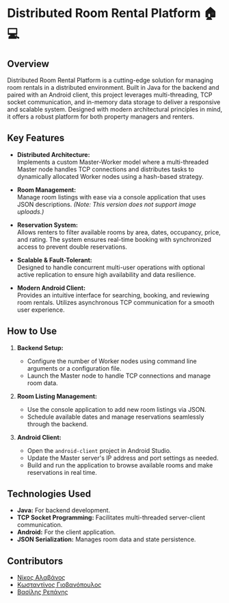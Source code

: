 # **Distributed Room Rental Platform** 🏠💻
## **Overview**

Distributed Room Rental Platform is a cutting-edge solution for managing room rentals in a distributed environment. Built in Java for the backend and paired with an Android client, this project leverages multi-threading, TCP socket communication, and in-memory data storage to deliver a responsive and scalable system. Designed with modern architectural principles in mind, it offers a robust platform for both property managers and renters.

## **Key Features**

- **Distributed Architecture:**  
  Implements a custom Master-Worker model where a multi-threaded Master node handles TCP connections and distributes tasks to dynamically allocated Worker nodes using a hash-based strategy.

- **Room Management:**  
  Manage room listings with ease via a console application that uses JSON descriptions. *(Note: This version does not support image uploads.)*

- **Reservation System:**  
  Allows renters to filter available rooms by area, dates, occupancy, price, and rating. The system ensures real-time booking with synchronized access to prevent double reservations.

- **Scalable & Fault-Tolerant:**  
  Designed to handle concurrent multi-user operations with optional active replication to ensure high availability and data resilience.

- **Modern Android Client:**  
  Provides an intuitive interface for searching, booking, and reviewing room rentals. Utilizes asynchronous TCP communication for a smooth user experience.

## **How to Use**

1. **Backend Setup:**  
   - Configure the number of Worker nodes using command line arguments or a configuration file.  
   - Launch the Master node to handle TCP connections and manage room data.

2. **Room Listing Management:**  
   - Use the console application to add new room listings via JSON.  
   - Schedule available dates and manage reservations seamlessly through the backend.

3. **Android Client:**  
   - Open the `android-client` project in Android Studio.  
   - Update the Master server's IP address and port settings as needed.  
   - Build and run the application to browse available rooms and make reservations in real time.

## **Technologies Used**

- **Java:** For backend development.  
- **TCP Socket Programming:** Facilitates multi-threaded server-client communication.  
- **Android:** For the client application.  
- **JSON Serialization:** Manages room data and state persistence.

## **Contributors**

* [Νίκος Αλαβάνος](https://github.com/NikosAlavanos)  
* [Κωσταντίνος Γιοβανόπουλος](https://github.com/Giovas2126)
* [Βασίλης Ρεπάνης](https://github.com/VasRep)
